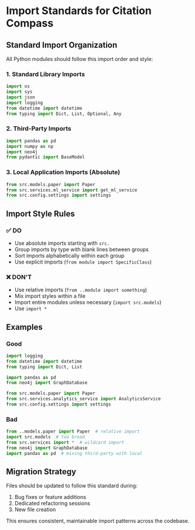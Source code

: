 # Import Standards for Citation Compass

## Standard Import Organization

All Python modules should follow this import order and style:

### 1. Standard Library Imports
```python
import os
import sys
import json
import logging
from datetime import datetime
from typing import Dict, List, Optional, Any
```

### 2. Third-Party Imports
```python
import pandas as pd
import numpy as np
import neo4j
from pydantic import BaseModel
```

### 3. Local Application Imports (Absolute)
```python
from src.models.paper import Paper
from src.services.ml_service import get_ml_service
from src.config.settings import settings
```

## Import Style Rules

### ✅ DO
- Use absolute imports starting with `src.`
- Group imports by type with blank lines between groups
- Sort imports alphabetically within each group
- Use explicit imports (`from module import SpecificClass`)

### ❌ DON'T
- Use relative imports (`from ..module import something`)
- Mix import styles within a file
- Import entire modules unless necessary (`import src.models`)
- Use `import *`

## Examples

### Good
```python
import logging
from datetime import datetime
from typing import Dict, List

import pandas as pd
from neo4j import GraphDatabase

from src.models.paper import Paper
from src.services.analytics_service import AnalyticsService
from src.config.settings import settings
```

### Bad
```python
from ..models.paper import Paper  # relative import
import src.models  # too broad
from src.services import *  # wildcard import
from neo4j import GraphDatabase
import pandas as pd  # mixing third-party with local
```

## Migration Strategy

Files should be updated to follow this standard during:
1. Bug fixes or feature additions
2. Dedicated refactoring sessions
3. New file creation

This ensures consistent, maintainable import patterns across the codebase.

